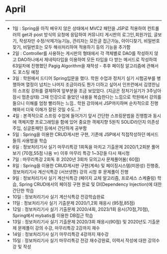 # April

---

- 1일 : Spring을 아직 배우지 않은 상태에서 MVC2 패턴을 JSP로 적용하여 컨트롤러의 get과 post 방식의 요청에 응답하여 커뮤니티 게시판의 로그인,회원가입, 글보기, 작성자만 수정/삭제가능기능, 관리자는 모든글 접근가능, 아이디찾기, 비밀번호찾기, 비밀번호는 모두 해쉬처리하여 적용하기 등의 기능을 추가함
- 2일 : Controller를 사용하는 게시판의 형태에서 각 객체별로 DAO를 작성하지 않고 DAO하나에서 제네릭타입을 이용하여 모든 타입을 다 받는 메서드로 작성하여 63일차에 진행했던 Pagig Algorithm을 재작성 - 추후 페이징 알고리즘에 관해서도 포스팅 예정
- 3일 : 학원에서 드디어 Spring입문을 했다. 학원 수업과 정처기 실기 시험공부를 병행하며 열정이 넘치는 나머지 조금이라도 뭔가 더하고 싶어서 인프런에서 김영한님의 스프링 강좌를 결제하여 앞부분을 조금 보았었다. (지금은 정처기실기가 3주남아 잠시 멈춘상태) 그때 인강으로 들었던 내용을 복습한다는 느낌으로 학원에서 강의를 들으니 이해를 엄청 빨리하는 느낌.. 학원 강의에서 JSP까지하며 순차적으로 진행해와서 더욱 이해가 잘된 것일 수도...?
- 4일 : 본격적으로 스프링 수업에 들어가기 앞서 간단한 스프링문법을 진행함과 동시에 객체지향 프로그래밍을 함에 있어 중요한 객체지향 5원칙 SOLID라던지 의존성 주입, 싱글톤패턴 등에서 간단하게 공부함
- 5일 : Spring을 이용한 CRUD게시판 구현, 기존에 JSP에서 직접작성하던 메서드들의 사용법을 학습
- 6일 : 정보처리기사 실기 마무리특강 1회독을 마치고 기출문제 2020/1,2회분 풀어보기 (70점,55점 나옴 ㅠ) 이후 마무리 특강 1~3강을 다시 재시청
- 7일 : 마무리특강 2회독 후 2020년 3회차 모의고사 문제풀어봄( 60점)
- 8일 : Spring을 이용한 CRUD게시판 구현(계속) 및 페이징시스템(미완성) 진행중, 정보처리기사 계산식특강 (서브넷편) 강의 시청 후 문제풀이 진행
- 9일 : 정보처리기사 실기 계산식특강 (페이지 교체 알고리즘, 프로세스 스케쥴링) 학습, Spring CRUD에서의 페이징 구현 완료 및 DI(Dependency Injection)에 대한 간단한 학습
- 10일 : 정보처리기사 실기 계산식특강 전강학습완료
- 11일 : 정보처리기사 실기 기출문제 2020/1,2회 재응시 (95점,85점)
- 12일 : 정보처리기사 실기 기출문제 2020/4회, 2023/1회 응시(70점,70점), Spring에서 mybatis를 이용한 DB접근 학습
- 13일 : 정보처리기사 실기 기출문제 2020/3회 재응시(90점) 및 2020년도 기출문제 문제풀이 강의 수강, 마무리특강 2강까지 재수
- 14일 : 정보처리기사 실기 마무리특강 4강까지 재수강
- 15일 : 정보처리기사 실기 마무리특강 전강 재수강완료, 이력서 작성에 대한 강의수강 및 작성
